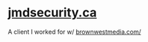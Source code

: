 # [jmdsecurity.ca](https://jmdsecurity.ca/)
A client I worked for w/ [brownwestmedia.com/](https://brownwestmedia.com/)

